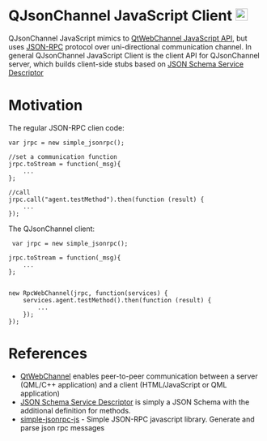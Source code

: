 # QJsonChannel JavaScript Client <img src="https://seeklogo.com/images/J/javascript-js-logo-2949701702-seeklogo.com.png" width="24" height="24">

QJsonChannel JavaScript mimics to [QtWebChannel JavaScript API](https://doc.qt.io/qt-5.12/qtwebchannel-javascript.html), but uses [JSON-RPC](http://jsonrpc.org/) protocol over uni-directional communication channel.
In general QJsonChannel JavaScript Client is the client API for QJsonChannel server, which builds client-side stubs based on [JSON Schema Service Descriptor](https://jsonrpc.org/historical/json-schema-service-descriptor.html)

# Motivation
The regular JSON-RPC clien code:
~~~~~~
var jrpc = new simple_jsonrpc();

//set a communication function
jrpc.toStream = function(_msg){
    ...
};

//call
jrpc.call("agent.testMethod").then(function (result) {
    ...
});
~~~~~~
The QJsonChannel client:
~~~~~~
 var jrpc = new simple_jsonrpc();

jrpc.toStream = function(_msg){
    ...
};


new RpcWebChannel(jrpc, function(services) {
    services.agent.testMethod().then(function (result) {
        ...
    });
});

~~~~~~

# References
- [QtWebChannel](https://doc.qt.io/qt-5.12/qtwebchannel-javascript.html) enables peer-to-peer communication between a server (QML/C++ application) and a client (HTML/JavaScript or QML application)
- [JSON Schema Service Descriptor](https://jsonrpc.org/historical/json-schema-service-descriptor.html) is simply a JSON Schema with the additional definition for methods.
- [simple-jsonrpc-js](https://github.com/jershell/simple-jsonrpc-js) - Simple JSON-RPC javascript library. Generate and parse json rpc messages